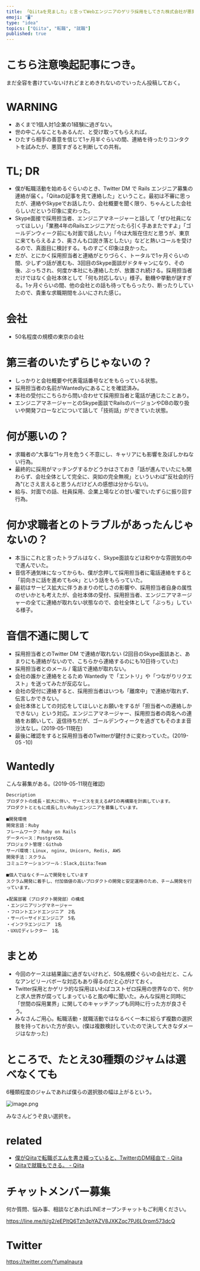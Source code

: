 ```yaml
---
title: 「Qiitaを見ました」と言ってWebエンジニアのゲリラ採用をしてきた株式会社が悪質だった件 (転職トラブル)
emoji: "🖥"
type: "idea"
topics: ["Qiita", "転職", "就職"]
published: true
---
```


<!-- http://yumainaura.hateblo.jp/entry/2019/05/16/065036 -->

# こちら注意喚起記事につき。

まだ全容を書けていないけれどまとめきれないのでいったん投稿しておく。

# WARNING

- あくまで1個人対1企業の1経験に過ぎない。
- 世の中こんなこともあるんだ、と受け取ってもらえれば。
- ひたすら相手の善意を信じて1ヶ月半ぐらいの間、連絡を待ったりコンタクトを試みたが、悪質すぎると判断しての共有。

# TL; DR

- 僕が転職活動を始めるぐらいのとき、Twitter DM で Rails エンジニア募集の連絡が届く。「Qiitaの記事を見て連絡した」ということ。最初は不審に思ったが、連絡やSkypeでお話したり、会社概要を聞く限り、ちゃんとした会社らしいだという印象に変わった。
- Skype面接で採用担当者、エンジニアマネージャーと話して「ぜひ社員になってほしい」「業務4年のRailsエンジニアだったら引く手あまたですよ」「ゴールデンウィーク前にも対面で話したい」「今は大阪在住だと思うが、東京に来てもらえるよう、奥さんも口説き落としたい」などと熱いコールを受けるので、真面目に検討する。ものすごく印象は良かった。
- だが、とにかく採用担当者と連絡がとりづらく、トータルで1ヶ月ぐらいの間、少しずつ話が進むも、3回目のSkype面談がドタキャンになり、その後、ぶっちされ、何度か本社にも連絡したが、放置され続ける。採用担当者だけではなく会社本体として「何も対応しない」様子。動機や挙動が謎すぎる。1ヶ月ぐらいの間、他の会社との話も待ってもらったり、断ったりしていたので、貴重な求職期間をふいにされた感じ。

# 会社

- 50名程度の規模の東京の会社

# 第三者のいたずらじゃないの？

- しっかりと会社概要や代表電話番号などをもらっている状態。
- 採用担当者の名前がWantedlyにあることを確認済み。
- 本社の受付にこちらから問い合わせて採用担当者と電話が通じたことあり。
- エンジニアマネージャーとのSkype面談でRailsのバージョンやDBの取り扱いや開発フローなどについて話して「技術話」ができていた状態。

# 何が悪いの？

- 求職者の”大事な”1ヶ月を危うく不意にし、キャリアにも影響を及ぼしかねない行為。
- 最終的に採用がマッチングするかどうかはさておき「話が進んでいたにも関わらず、会社全体として完全に、突如の完全無視」といういわば”反社会的行為"(とさえ言えると思うんだけど人の感想は分からない)。
- 給与、対面での話、社員採用、企業上場などの甘い蜜でいたずらに振り回す行為。

# 何か求職者とのトラブルがあったんじゃないの？

- 本当にこれと言ったトラブルはなく、Skype面談などは和やかな雰囲気の中で進んでいた。
- 音信不通気味になってからも、僕が念押して採用担当者に電話連絡をすると「前向きに話を進めてもok」という話をもらっていた。
- 最初はサービス拡大に伴うあまりの忙しさの影響や、採用担当者自身の属性のせいかとも考えたが、会社本体の受付、採用担当者、エンジニアマネージャーの全てに連絡が取れない状態なので、会社全体として「ぶっち」している様子。

# 音信不通に関して

- 採用担当者とのTwitter DM で連絡が取れない (2回目のSkype面談あと、あまりにも連絡がないので、こちらから連絡するのにも10日待っていた)
- 採用担当者とのメール / 電話で連絡が取れない。
- 会社の誰かと連絡をとるため Wantedly で「エントリ」や「つながりリクエスト」を送ってみたが反応なし。
- 会社の受付に連絡すると、採用担当者はいつも「離席中」で連絡が取れず、伝言しかできない。
- 会社本体としての対応をしてほしいとお願いをするが「担当者への連絡しかできない」という対応。エンジニアマネージャー、採用担当者の両名への連絡をお願いして、返信待ちだが、ゴールデンウィークを過ぎてもそのまま音沙汰なし。(2019-05-11現在)
- 最後に確認をすると採用担当者のTwitterが鍵付きに変わっていた。(2019-05 -10)

# Wantedly

こんな募集がある。(2019-05-11現在確認)

```
Description
プロダクトの成長・拡大に伴い、サービスを支えるAPIの再構築を計画しています。 
プロダクトとともに成長したいRubyエンジニアを募集しています。

■開発環境 
開発言語：Ruby 
フレームワーク：Ruby on Rails 
データベース：PostgreSQL 
プロジェクト管理：Github 
サーバ環境：Linux, nginx, Unicorn, Redis, AWS 
開発手法：スクラム 
コミュニケーションツール：Slack,Qiita:Team

■個人ではなくチームで開発をしています 
スクラム開発に着手し、付加価値の高いプロダクトの開発と安定運用のため、チーム開発を行っています。

★配属部署（プロダクト開発部）の構成 
・エンジニアリングマネージャー 
・フロントエンドエンジニア　2名 
・サーバーサイドエンジニア　5名 
・インフラエンジニア　1名 
・UXUIディレクター　1名
```

# まとめ

- 今回のケースは結果論に過ぎないけれど、50名規模ぐらいの会社だと、こんなアンビリーバボーな対応もあり得るのだと心がけておく。
- Twitter採用とかゲリラ的な採用はいわばコストゼロ採用の世界なので、何かと求人世界が腐ってしまっていると風の噂に聞いた。みんな採用と同時に「世間の採用業界」に関してのキャッチアップも同時に行った方が良さそう。
- みなさんご用心。転職活動・就職活動ではなるべく一本に絞らず複数の選択肢を持っておいた方が良い。(僕は複数検討していたので決して大きなダメージはなかった)


# ところで、たとえ30種類のジャムは選べなくても

6種類程度のジャムであれば僕らの選択肢の幅は上がるという。

![image.png](https://qiita-image-store.s3.ap-northeast-1.amazonaws.com/0/89618/42e7f6ea-16ab-3ae7-fa5a-001d1c27fb9c.png)

みなさんどうぞ良い選択を。

# related

- [僕がQiitaで転職ポエムを書き綴っていると、TwitterのDM経由で - Qiita](https://qiita.com/YumaInaura/items/673d07efe7bb0759d742)
- [Qiitaで就職もできる。 - Qiita](https://qiita.com/YumaInaura/items/e10116a767cb1b1ec4bd)








<!-- Update From Qiita API -->

# チャットメンバー募集


何か質問、悩み事、相談などあればLINEオープンチャットもご利用ください。

https://line.me/ti/g2/eEPltQ6Tzh3pYAZV8JXKZqc7PJ6L0rpm573dcQ





# Twitter


https://twitter.com/YumaInaura


<!-- Update From Qiita API -->


